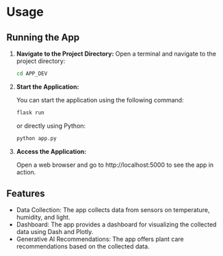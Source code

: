 # Usage

## Running the App
1. **Navigate to the Project Directory:**
   Open a terminal and navigate to the project directory:
   ```sh
   cd APP_DEV
   ```
2. **Start the Application:**

    You can start the application using the following command:
    ```sh
    flask run
   ```
    or directly using Python:
   
     ```sh
    python app.py
     ```
3. **Access the Application:**

    Open a web browser and go to http://localhost:5000 to see the app in action.

## Features
- Data Collection: The app collects data from sensors on temperature, humidity, and light.
- Dashboard: The app provides a dashboard for visualizing the collected data using Dash and Plotly.
- Generative AI Recommendations: The app offers plant care recommendations based on the collected data.


